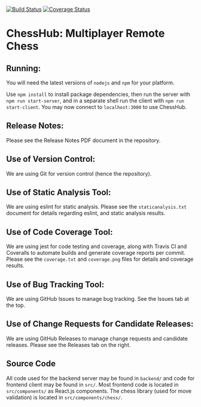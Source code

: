 [![Build
Status](https://travis-ci.com/stephen-hansen/SE-181-Team-Project.svg?token=kHZPnAbV11Ez3wTfHx8A&branch=master)](https://travis-ci.com/stephen-hansen/SE-181-Team-Project)
[![Coverage
Status](https://coveralls.io/repos/github/stephen-hansen/SE-181-Team-Project/badge.svg?branch=shiv-notmerged&t=v4OyFb)](https://coveralls.io/github/stephen-hansen/SE-181-Team-Project?branch=shiv-notmerged)

# ChessHub: Multiplayer Remote Chess

## Running:

You will need the latest versions of `nodejs` and `npm` for your platform.

Use `npm install` to install package dependencies, then run the server with `npm run start-server`,
and in a separate shell run the client with `npm run start-client`. You may now connect to
`localhost:3000` to use ChessHub.

## Release Notes:

Please see the Release Notes PDF document in the repository.

## Use of Version Control:

We are using Git for version control (hence the repository).

## Use of Static Analysis Tool:

We are using eslint for static analysis. Please see the `staticanalysis.txt` document
for details regarding eslint, and static analysis results.

## Use of Code Coverage Tool:

We are using jest for code testing and coverage, along with Travis CI and Coveralls
to automate builds and generate coverage reports per commit. Please see
the `coverage.txt` and `coverage.png` files for details and coverage results.

## Use of Bug Tracking Tool:

We are using GitHub Issues to manage bug tracking. See the Issues tab at the top.

## Use of Change Requests for Candidate Releases:

We are using GitHub Releases to manage change requests and candidate releases. Please
see the Releases tab on the right.

## Source Code

All code used for the backend server may be found in `backend/` and code for frontend
client may be found in `src/`. Most frontend code is located in `src/components/` as
React.js components. The chess library (used for move validation) is located in
`src/components/chess/`.

